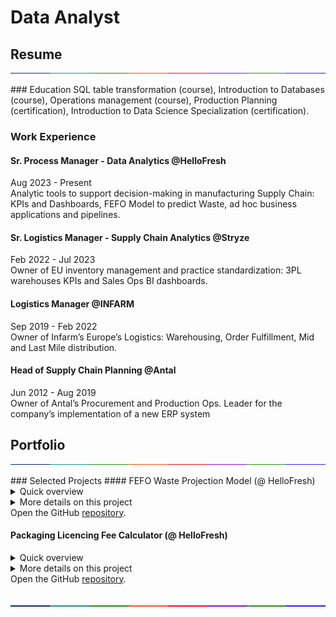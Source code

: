 # Data Analyst   

## Resume
<div style="display: flex; width: 100%; height: 1px;"><div style="flex: 1; background-color: #0f2276;"></div><div style="flex: 1; background-color: #1a958b;"></div><div style="flex: 1; background-color: #1b910a;"></div><div style="flex: 1; background-color: #fa5208;"></div><div style="flex: 1; background-color: #fa0814;"></div><div style="flex: 1; background-color: #9307de;"></div><div style="flex: 1; background-color: #23910a;"></div><div style="flex: 1; background-color: #2b1cf2;"></div></div>
</br>
### Education
SQL table transformation (course), Introduction to Databases (course), Operations
management (course), Production Planning (certification), Introduction to Data Science
Specialization (certification).

### Work Experience
#### Sr. Process Manager - Data Analytics @HelloFresh   
Aug 2023 - Present   
Analytic tools to support decision-making in manufacturing Supply Chain: KPIs and Dashboards, FEFO Model to predict Waste, ad hoc business applications and pipelines.   

#### Sr. Logistics Manager - Supply Chain Analytics @Stryze   
Feb 2022 - Jul 2023   
Owner of EU inventory management and practice standardization: 3PL warehouses KPIs and Sales Ops BI dashboards.   

#### Logistics Manager @INFARM   
Sep 2019 - Feb 2022   
Owner of Infarm’s Europe’s Logistics: Warehousing, Order Fulfillment, Mid and Last Mile distribution.   

#### Head of Supply Chain Planning @Antal
Jun 2012 - Aug 2019   
Owner of Antal’s Procurement and Production Ops. Leader for the company’s implementation of a new ERP system 

## Portfolio
<div style="display: flex; width: 100%; height: 1px;"><div style="flex: 1; background-color: #0f2276;"></div><div style="flex: 1; background-color: #1a958b;"></div><div style="flex: 1; background-color: #1b910a;"></div><div style="flex: 1; background-color: #fa5208;"></div><div style="flex: 1; background-color: #fa0814;"></div><div style="flex: 1; background-color: #9307de;"></div><div style="flex: 1; background-color: #23910a;"></div><div style="flex: 1; background-color: #2b1cf2;"></div></div>
</br>
### Selected Projects
#### FEFO Waste Projection Model (@ HelloFresh)
<details>
<summary>Quick overview</summary>
<div markdown=1>
&nbsp;   
   
&nbsp;&nbsp;&nbsp;_Objective._ Developed a Python-based First Expired, First Out (FEFO) model that uses an ETL pipeline to publish waste projections, providing transparency and improving decision-making in menu planning, supply planning, and purchasing.       

&nbsp;&nbsp;&nbsp;_Approach._ Data Extraction: Pulled and merged inventory data from various internal systems (e.g., DWH, Google Sheets). Adapted to operational constraints (time dependency based on location). Integrated information on expiration dates, inventory batches, and product handling timeframes.   

&nbsp;&nbsp;&nbsp;_Data Processing._ Extracted Inventory and current Purchase Order data from the DWH, as well as demand data. Allocated inventory to demand by applying the FEFO logic to prioritize products by their expiration date. Determined what inventory would be consumed and what remaining and by which date. Uploaded the resulting data to the DWH.   

&nbsp;&nbsp;&nbsp;_Visualization & Insights._ Built visual dashboards (Tableau) and tracker-reports (Top 5 logs) to support project management and decisions across operational stakeholders.   

&nbsp;&nbsp;&nbsp;_Results._ Efficiency: Enabled accurate and timely decisions to reduce waste. Scalability: The FEFO model is adaptable across various markets and product categories. Impact: Led to more informed menu planning, helping align purchasing volumes with real-time expiration risks; cost savings: 17.000€/w.   
&nbsp;&nbsp;&nbsp;
</div>
</details>   

<details>
  
<summary>More details on this project</summary>
<div markdown=1>
<p><a href="https://werderame.github.io/assets/img/readme_file_fefo_github.pdf">Download PDF</a>.</p>   

  
  <object data="https://werderame.github.io/assets/img/readme_file_fefo_github.pdf" type="application/pdf" width="100%" height="400">
    <embed src="https://werderame.github.io/assets/img/readme_file_fefo_github.pdf">
        <p>This browser does not support PDFs. Please download the PDF to view it: <a href="https://werderame.github.io/assets/img/readme_file_fefo_github.pdf">Download PDF</a>.</p>
    </embed>
</object>
</div>
</details>
Open the GitHub <a href="https://github.com/werderame/werderame.github.io/tree/main/portfolio-projects/fefo_waste_projection" target="_blank" rel="noopener noreferrer">repository</a>.


#### Packaging Licencing Fee Calculator (@ HelloFresh)
<details>
<summary>Quick overview</summary>
<div markdown=1>
&nbsp;   
   
&nbsp;&nbsp;&nbsp;_Objective._ Automate a pipeline dynamically integrated with Google Sheets that pushes to the DWH calculated costs related to utilized packaging.       

&nbsp;&nbsp;&nbsp;_Key Problem._ HelloFresh is required to report and pay fees related to the disposal and recycling of packaging materials delivered to customers. This includes packaging such as plastics, paper, and metals. Tracking these materials and calculating the corresponding fees used to be a time-consuming, manual process.  

&nbsp;&nbsp;&nbsp;_Solution Overview._ This tool aggregates data from multiple sources to automatically calculate licensing fees based on the weight of packaging materials delivered each month. Data Sources: Fetched consumption data from paying customers’ deliveries and donated/disposed inventory movements. Packaging Weight and Fee Data: Extracts dynamically from a Google Sheets file.   

&nbsp;&nbsp;&nbsp;_Results._ The raw data is published to the DWH. A visual report is provided in Tableau.   

&nbsp;&nbsp;&nbsp;_Impact._ Estimated 10 man-hours saved per month. Cost savings of approximately €120,000 per month. (These savings are due to the choice of sources in the manual reporting, that relied on highly inaccurate inventory transactions, rather than using more downstream tables.)   
&nbsp;&nbsp;&nbsp;
</div>
</details>   

<details>
  
<summary>More details on this project</summary>
<div markdown=1>
<p><a href="https://werderame.github.io/assets/img/readme_file_packaging_fee_github.pdf">Download PDF</a>.</p>   

  
  <object data="https://werderame.github.io/assets/img/readme_file_packaging_fee_github.pdf" type="application/pdf" width="100%" height="400">
    <embed src="https://werderame.github.io/assets/img/readme_file_packaging_fee_github.pdf">
        <p>This browser does not support PDFs. Please download the PDF to view it: <a href="https://werderame.github.io/assets/img/readme_file_packaging_fee_github.pdf">Download PDF</a>.</p>
    </embed>
</object>
</div>
</details>
Open the GitHub <a href="https://github.com/werderame/werderame.github.io/tree/main/portfolio-projects/packaging_licencing_fee" target="_blank" rel="noopener noreferrer">repository</a>. 
</br>  
</br>  
</br>  
<div style="display: flex; width: 100%; height: 2px;"><div style="flex: 1; background-color: #0f2276;"></div><div style="flex: 1; background-color: #1a958b;"></div><div style="flex: 1; background-color: #1b910a;"></div><div style="flex: 1; background-color: #fa5208;"></div><div style="flex: 1; background-color: #fa0814;"></div><div style="flex: 1; background-color: #9307de;"></div><div style="flex: 1; background-color: #23910a;"></div><div style="flex: 1; background-color: #2b1cf2;"></div></div>
